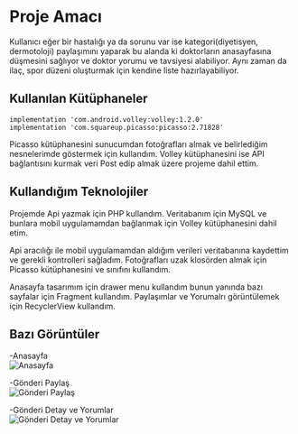 # Proje Amacı

Kullanıcı eğer bir hastalığı ya da sorunu var ise kategori(diyetisyen, dermotoloji) paylaşımını yaparak bu alanda ki doktorların anasayfasına düşmesini
sağlıyor ve doktor yorumu ve tavsiyesi alabiliyor. Aynı zaman da ilaç, spor düzeni oluşturmak için kendine liste hazırlayabiliyor.

## Kullanılan Kütüphaneler

 `implementation 'com.android.volley:volley:1.2.0'`  
 `implementation 'com.squareup.picasso:picasso:2.71828'`

Picasso kütüphanesini sunucumdan fotoğrafları almak ve belirlediğim nesnelerimde göstermek için kullandım.
Volley kütüphanesini ise API bağlantısını kurmak veri Post edip almak üzere projeme dahil ettim.

## Kullandığım Teknolojiler

Projemde Api yazmak için PHP kullandım. Veritabanım için MySQL ve bunlara mobil uygulamamdan bağlanmak için Volley kütüphanesini
dahil etim.

Api aracılığı ile mobil uygulamamdan aldığım verileri veritabanına kaydettim ve gerekli kontrolleri sağladım. Fotoğrafları uzak klosörden almak için
Picasso kütüphanesini ve sınıfını kullandım.

Anasayfa tasarımım için drawer menu kullandım bunun yanında bazı sayfalar için Fragment kullandım. Paylaşımlar ve Yorumalrı görüntülemek için 
RecyclerView kullandım.

## Bazı Görüntüler
-Anasayfa  
![Anasayfa](https://i.hizliresim.com/dnhdksz.JPG)

-Gönderi Paylaş  
![Gönderi Paylaş](https://i.hizliresim.com/q2plhpe.JPG)

-Gönderi Detay ve Yorumlar  
![Gönderi Detay ve Yorumlar](https://i.hizliresim.com/9qgqsoj.JPG)
